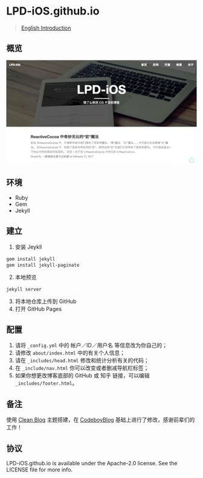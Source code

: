 # LPD-iOS.github.io

> [English Introduction](https://github.com/LPD-iOS/LPD-iOS.github.io/blob/master/README.md)

## 概览

![lpd-ios.github.io](lpd-ios.github.io.png)

## 环境

- Ruby
- Gem
- Jekyll

## 建立

1. 安装 Jeykll
	
```
gem install jekyll
gem install jekyll-paginate
```

2. 本地预览

```
jekyll server
```

3. 将本地仓库上传到 GitHub
4. 打开 GitHub Pages

## 配置

1. 请将 `_config.yml` 中的 帐户／ID／用户名 等信息改为你自己的；
2. 请修改 `about/index.html` 中的有关个人信息；
3. 请在 `_includes/head.html` 修改和统计分析有关的代码；
4. 在 `_include/nav.html` 你可以改变或者删减导航栏标签；
5. 如果你想更改博客底部的 GitHub 或 知乎 链接，可以编辑 `_includes/footer.html`。

## 备注

使用 [Clean Blog](https://github.com/deviodigital/cleanblog/) 主题搭建，在 [CodeboyBlog](https://github.com/androiddevelop/CodeboyBlog) 基础上进行了修改，感谢前辈们的工作！

## 协议

LPD-iOS.github.io is available under the Apache-2.0 license. See the LICENSE file for more info.

